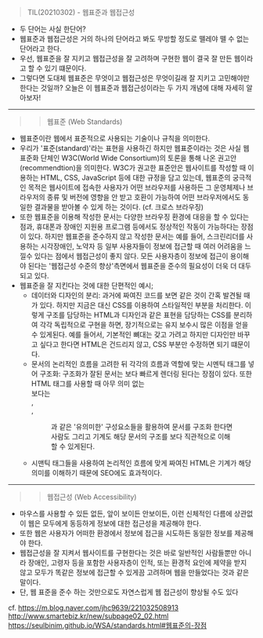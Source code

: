 > TIL(20210302) - 웹표준과 웹접근성  

- 두 단어는 사실 한단어? 
- 웹표준과 웹접근성은 거의 하나의 단어라고 봐도 무방할 정도로 뗄레야 뗄 수 없는 단어라고 한다. 
- 우선, 웹표준을 잘 지키고 웹접근성을 잘 고려하며 구현한 웹이 결국 잘 만든 웹이라고 할 수 있기 떄문이다. 
- 그렇다면 도대체 웹표준은 무엇이고 웹접근성은 무엇이길래 잘 지키고 고민해야만 한다는 것일까? 
오늘은 이 웹표준과 웹접근성이라는 두 가지 개념에 대해 자세히 알아보자! 
---

>> 웹표준 (Web Standards)

- 웹표준이란 웹에서 표준적으로 사용되는 기술이나 규칙을 의미한다. 
- 우리가 '표준(standard)'라는 표현을 사용하긴 하지만 웹표준이라는 것은 사실 웹표준화 단체인 W3C(World Wide Consortium)의 토론을 통해 나온 권고안(recommendtion)을 의미한다. W3C가 권고한 표준안은 웹사이트를 작성할 때 이용하는 HTML, CSS, JavaScript 등에 대한 규정을 담고 있는데, 웹표준의 궁극적인 목적은 웹사이트에 접속한 사용자가 어떤 브라우저를 사용하든 그 운영체제나 브라우저의 종류 및 버전에 영향을 안 받고 호환이 가능하여 어떤 브라우저에서도 동일한 결과물을 받아볼 수 있게 하는 것이다. 
(cf. 크로스 브라우징)
- 또한 웹표준을 이용해 작성한 문서는 다양한 브라우징 환경에 대응을 할 수 있다는 점과, 휴대폰과 장애인 지원용 프로그램 등에서도 정상적인 작동이 가능하다는 장점이 있다. 하지만 웹표준을 준수하지 않고 작성한 문서는 예를 들어, 스크린리더를 사용하는 시각장애인, 노약자 등 일부 사용자들이 정보에 접근할 때 여러 어려움을 느낄수 있다는 점에서 웹접근성이 좋지 않다. 모든 사용자층이 정보에 접근이 용이해야 된다는 '웹접근성 수준의 향상'측면에서 웹표준을 준수의 필요성이 더욱 더 대두되고 있다. 
- 웹표준을 잘 지킨다는 것에 대한 단편적인 예시; 
    - 데이터와 디자인의 분리: 
        과거에 짜여진 코드를 보면 <font> 같은 것이 간혹 발견될 때가 있다. 하지만 지금은 <font>대신 CSS를 이용하여 스타일적인 부분을 처리한다. 이렇게 구조를 담당하는 HTML과 디자인과 같은 표현을 담당하는 CSS를 분리하여 각각 독립적으로 구현을 하면, 장기적으로는 유지 보수시 많은 이점을 얻을 수 있게된다. 예를 들어서, 기본적인 뼈대는 갖고 가려고 하지만 디자인만 바꾸고 싶다고 한다면 HTML은 건드리지 않고, CSS 부분만 수정하면 되기 떄문이다. 
    - 문서의 논리적인 흐름을 고려한 뒤 각각의 흐름과 역할에 맞는 시멘틱 태그를 넣어 구조화:
        구조화가 잘된 문서는 보다 빠르게 렌더링 된다는 장점이 있다. 
        또한 HTML 태그를 사용할 때 아무 의미 없는 <div>보다는 <section>, <article>, <figure>과 같은 '유의미한' 구성요소들을 활용하여 문서를 구조화 한다면 사람도 그리고 기계도 해당 문서의 구조를 보다 직관적으로 이해할 수 있게된다.  
    - 시맨틱 태그들을 사용하여 논리적인 흐름에 맞게 짜여진 HTML은 기계가 해당 의미를 이해하기 때문에 SEO에도 효과적이다. 

---

>> 웹접근성 (Web Accessibility)

- 마우스를 사용할 수 있든 없든, 앞이 보이든 안보이든, 이런 신체적인 다름에 상관없이 웹은 모두에게 동등하게 정보에 대한 접근성을 제공해야 한다. 
- 또한 웹은 사용자가 어떠한 환경에서 정보에 접근을 시도하든 동일한 정보를 제공해야 한다. 
- 웹접근성을 잘 지켜서 웹사이트를 구현한다는 것은 바로 일반적인 사람들뿐만 아니라 장애인, 고령자 등을 포함한 사용자층이 인적, 또는 환경적 요인에 제약을 받지 않고 모두가 똑같은 정보에 접근할 수 있게끔 고려하며 웹을 만들었다는 것과 같은 말이다.  
- 단, 웹 표준을 준수 하는 것만으로도 자연스럽게 웹 접근성이 향상될 수도 있다




cf. 
https://m.blog.naver.com/jhc9639/221032508913
http://www.smartebiz.kr/new/subpage02_02.html
https://seulbinim.github.io/WSA/standards.html#웹표준의-장점

